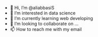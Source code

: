 - 👋 Hi, I’m @aliabbasiS
- 👀 I’m interested in data science
- 🌱 I’m currently learning web developing
- 💞️ I’m looking to collaborate on ...
- 📫 How to reach me with my email

<!---
aliabbasiS/aliabbasiS is a ✨ special ✨ repository because its `README.md` (this file) appears on your GitHub profile.
You can click the Preview link to take a look at your changes.
--->

